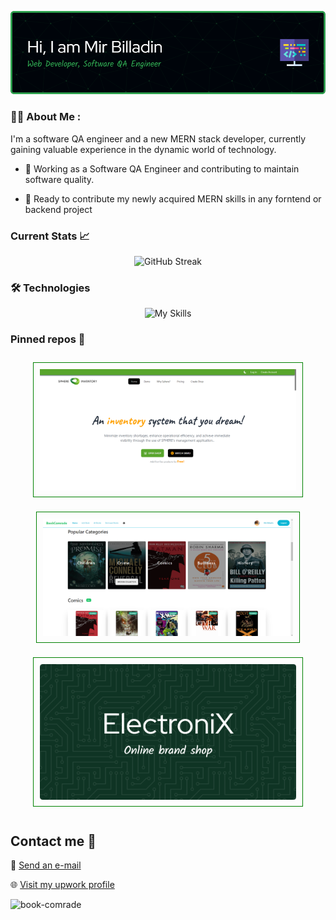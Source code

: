 



<p align="center">
  <a>
    <img src="./github-header.png">
  </a>
</p>

### :woman_technologist: About Me :
I'm a software QA engineer and a new MERN stack developer, currently gaining valuable experience in the dynamic world of technology.

- :telescope: Working as a Software QA Engineer and contributing to maintain software quality.

- :seedling: Ready to contribute my newly acquired MERN skills in any forntend or backend project



### Current Stats 📈
<p align="center">
  <a>
    <img src="https://github-readme-streak-stats.herokuapp.com?user=billadin&theme=github-dark" alt="GitHub Streak">
  </a>
</p>

<!-- markdownlint-enable -->
 
### :hammer_and_wrench: Technologies
<p align="center">
  <a>
    <img src="https://skillicons.dev/icons?i=react,js,java,selenium,nodejs,express,mongodb,firebase,tailwind,html,css&theme=dark" alt="My Skills">
  </a>
</p>

### Pinned repos 📌
<p align="center">
    <a href="https://github.com/billadin/inventory-management"
    >
      <img width="410" src="./inventory.png"/ style="border: 1px solid green; padding: 10px; margin: 10px;">
    </a>
    <a href="https://github.com/billadin/book-comrade">
      <img width="400" src="./book-comrade.png"/ style="border: 1px solid green; padding: 10px; margin: 10px;">
    </a>
    <a href="https://github.com/billadin/electronix">
      <img width="410" src="./electronix.png"/ style="border: 1px solid green; padding: 10px; margin: 10px;">
    </a>
</p>

## Contact me :speech_balloon:



:e-mail: <a href="mailto:mir.billadin4@gmail.com">Send an e-mail</a>

:globe_with_meridians: <a href="https://www.upwork.com/freelancers/~01449a1f318b43c81d">Visit my upwork profile</a>

![book-comrade](https://socialify.git.ci/billadin/book-comrade/image?language=1&owner=1&name=1&stargazers=1&theme=Light)



